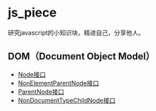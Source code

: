 # js_piece
研究javascript的小知识块，精进自己，分享他人。

## DOM（Document Object Model）

- [Node接口](./DOM/Node/Node.md)
- [NonElementParentNode接口](./DOM/NonElementParentNode/NonElementParentNode.md)
- [ParentNode接口](./DOM/ParentNode/ParentNode.md)
- [NonDocumentTypeChildNode接口](./DOM/NonDocumentTypeChildNode/NonDocumentTypeChildNode.md)